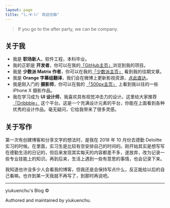 ```yaml
---
layout: page
title: "(｡･∀･)ﾉﾞ 欢迎光临"
---
```

> If you go to the after party, we can be company.

## 关于我
- 我是 **职场新人**，软件工程，本科毕业。
- 我的正职是 **开发者**，你可以在我的[「GitHub主页」](https://github.com/yiukuenchu)浏览到我的项目。
- 我是 **少数派 Matrix 作者**，你可以在我的[「少数派主页」](https://sspai.com/user/860624/posts) 看到我的往期文章。
- 我是 **Orange 字幕组翻译**，我们会在微博上更新影视资源，[点此直达](https://weibo.com/orangesub)。
- 我是刚入门的 **摄影师**，你可以在我的 [「500px主页」](https://500px.com/yiukuenchu) 上看到我以往的一些 iPhone X 摄影作品。
- 我在学习成为 **UI 设计师**，我喜欢具有视觉冲击力的设计。这里给大家推荐 [「Dribbble」](https://dribbble.com/) 这个平台。这是一个充满设计元素的平台，你能在上面看到各种优秀的设计作品。毫无疑问，它给我带来了很多灵感。

## 关于写作
第一次有创建博客和分享文字的想法时，是我在 2018 年 10 月份去德勤 Deloitte 实习的时候。在里面，实习生是比较有空安排自己的时间的。刚开始其实是想写写在德勤生活的日记的，但后来发现其实每天的内容都差不多，遂放弃，改为记录一些专业技能上的知识。再到后来，生活上遇到一些有意思的事情，也会记录下来。  

我知道也许没多少人会看我的博客，但我还是会保持写点什么，反正能给以后的自己看嘛。也许到某一天我就不再写了，到那时再说吧。

-------

yiukuenchu's Blog ©   

Authored and maintained by yiukuenchu.
